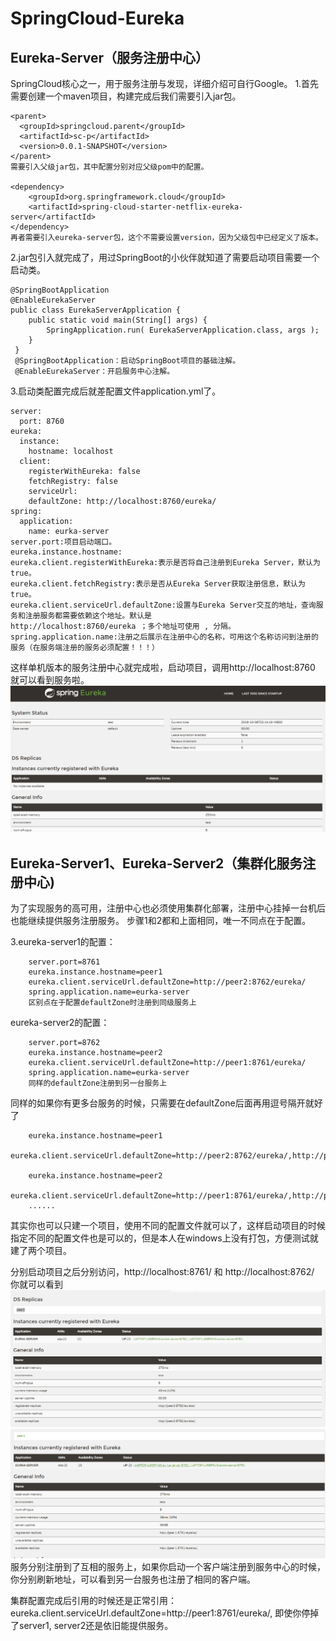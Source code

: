 # SpringCloud-Eureka
## Eureka-Server（服务注册中心）
SpringCloud核心之一，用于服务注册与发现，详细介绍可自行Google。
1.首先需要创建一个maven项目，构建完成后我们需要引入jar包。
    
    <parent>
  	  <groupId>springcloud.parent</groupId>
      <artifactId>sc-p</artifactId>
      <version>0.0.1-SNAPSHOT</version>
    </parent>
    需要引入父级jar包，其中配置分别对应父级pom中的配置。
    
    <dependency>
        <groupId>org.springframework.cloud</groupId>
        <artifactId>spring-cloud-starter-netflix-eureka-server</artifactId>
    </dependency>
    再者需要引入eureka-server包，这个不需要设置version，因为父级包中已经定义了版本。
2.jar包引入就完成了，用过SpringBoot的小伙伴就知道了需要启动项目需要一个启动类。
    
    @SpringBootApplication
    @EnableEurekaServer
    public class EurekaServerApplication {
        public static void main(String[] args) {
            SpringApplication.run( EurekaServerApplication.class, args );
        }
     }
     @SpringBootApplication：启动SpringBoot项目的基础注解。
     @EnableEurekaServer：开启服务中心注解。
3.启动类配置完成后就差配置文件application.yml了。

    server:
      port: 8760
    eureka:
      instance:
        hostname: localhost
      client:
        registerWithEureka: false
        fetchRegistry: false
        serviceUrl:
        defaultZone: http://localhost:8760/eureka/
    spring:
      application:
        name: eurka-server
    server.port:项目启动端口。
    eureka.instance.hostname:
    eureka.client.registerWithEureka:表示是否将自己注册到Eureka Server，默认为true。
    eureka.client.fetchRegistry:表示是否从Eureka Server获取注册信息，默认为true。
    eureka.client.serviceUrl.defaultZone:设置与Eureka Server交互的地址，查询服务和注册服务都需要依赖这个地址。默认是                                                                http://localhost:8760/eureka ；多个地址可使用 , 分隔。
    spring.application.name:注册之后展示在注册中心的名称，可用这个名称访问到注册的服务（在服务端注册的服务必须配置！！！） 
   这样单机版本的服务注册中心就完成啦，启动项目，调用http://localhost:8760 就可以看到服务啦。
   ![](https://github.com/Git950715/SpringCloudConfig/blob/master/images/eureka-server.png)
## Eureka-Server1、Eureka-Server2（集群化服务注册中心)
   为了实现服务的高可用，注册中心也必须使用集群化部署，注册中心挂掉一台机后也能继续提供服务注册服务。
   步骤1和2都和上面相同，唯一不同点在于配置。
   
   3.eureka-server1的配置：
            
        server.port=8761
        eureka.instance.hostname=peer1
        eureka.client.serviceUrl.defaultZone=http://peer2:8762/eureka/
        spring.application.name=eurka-server
        区别点在于配置defaultZone时注册到同级服务上
      
   eureka-server2的配置：
   
        server.port=8762
        eureka.instance.hostname=peer2
        eureka.client.serviceUrl.defaultZone=http://peer1:8761/eureka/
        spring.application.name=eurka-server
        同样的defaultZone注册到另一台服务上
        
   同样的如果你有更多台服务的时候，只需要在defaultZone后面再用逗号隔开就好了
   
        eureka.instance.hostname=peer1
        eureka.client.serviceUrl.defaultZone=http://peer2:8762/eureka/,http://peer3:8763/eureka/
        
        eureka.instance.hostname=peer2
        eureka.client.serviceUrl.defaultZone=http://peer1:8761/eureka/,http://peer3:8763/eureka/
        ......
   
   其实你也可以只建一个项目，使用不同的配置文件就可以了，这样启动项目的时候指定不同的配置文件也是可以的，但是本人在windows上没有打包，方便测试就建了两个项目。
   
   分别启动项目之后分别访问，http://localhost:8761/ 和 http://localhost:8762/ 你就可以看到
   ![](https://github.com/Git950715/SpringCloudConfig/blob/master/images/eureka-server1.png)
   ![](https://github.com/Git950715/SpringCloudConfig/blob/master/images/eureka-server2.png)
   服务分别注册到了互相的服务上，如果你启动一个客户端注册到服务中心的时候，你分别刷新地址，可以看到另一台服务也注册了相同的客户端。
   
   集群配置完成后引用的时候还是正常引用：eureka.client.serviceUrl.defaultZone=http://peer1:8761/eureka/, 即使你停掉了server1, server2还是依旧能提供服务。
